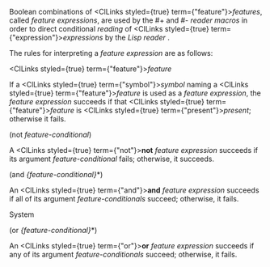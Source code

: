  



Boolean combinations of <ClLinks styled={true} term={"feature"}><i>features</i></ClLinks>, called *feature expressions*, are used by the #+ and #- *reader macros* in order to direct conditional *reading* of <ClLinks styled={true} term={"expression"}><i>expressions</i></ClLinks> by the *Lisp reader* . 



The rules for interpreting a *feature expression* are as follows: 



<ClLinks styled={true} term={"feature"}><i>feature</i></ClLinks> 



If a <ClLinks styled={true} term={"symbol"}><i>symbol</i></ClLinks> naming a <ClLinks styled={true} term={"feature"}><i>feature</i></ClLinks> is used as a *feature expression*, the *feature expression* succeeds if that <ClLinks styled={true} term={"feature"}><i>feature</i></ClLinks> is <ClLinks styled={true} term={"present"}><i>present</i></ClLinks>; otherwise it fails. 



(not *feature-conditional*) 



A <ClLinks styled={true} term={"not"}><b>not</b></ClLinks> *feature expression* succeeds if its argument *feature-conditional* fails; otherwise, it succeeds. 



(and *\{feature-conditional\}*\*) 



An <ClLinks styled={true} term={"and"}><b>and</b></ClLinks> *feature expression* succeeds if all of its argument *feature-conditionals* succeed; otherwise, it fails. 



System 



 



 



(or *\{feature-conditional\}*\*) 



An <ClLinks styled={true} term={"or"}><b>or</b></ClLinks> *feature expression* succeeds if any of its argument *feature-conditionals* succeed; otherwise, it fails. 



